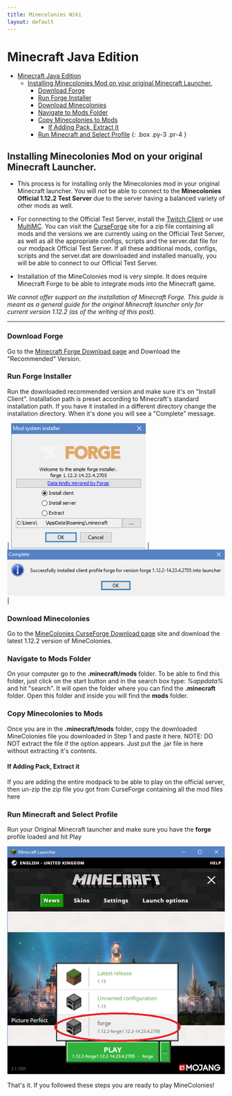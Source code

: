 ```yaml
---
title: Minecolonies Wiki
layout: default
---
```


# Minecraft Java Edition

- [Minecraft Java Edition](#minecraft-java-edition)
    - [Installing Minecolonies Mod on your original Minecraft Launcher.](#installing-minecolonies-mod-on-your-original-minecraft-launcher)
        - [Download Forge](#download-forge)
        - [Run Forge Installer](#run-forge-installer)
        - [Download Minecolonies](#download-minecolonies)
        - [Navigate to Mods Folder](#navigate-to-mods-folder)
        - [Copy Minecolonies to Mods](#copy-minecolonies-to-mods)
            - [If Adding Pack, Extract it](#if-adding-pack-extract-it)
        - [Run Minecraft and Select Profile](#run-minecraft-and-select-profile)
{: .box .py-3 .pr-4 }

## Installing Minecolonies Mod on your original Minecraft Launcher.

- This process is for installing only the Minecolonies mod in your original Minecraft launcher. You will *not* be able to connect to the **Minecolonies Official 1.12.2 Test Server** due to the server having a balanced variety of other mods as well.

- For connecting to the Official Test Server, install the [Twitch Client](../installation/twitch) or use [MultiMC](../installation/multimc). You can visit the [CurseForge](https://minecraft.curseforge.com/projects/minecolonies-testpack) site for a zip file containing all mods and the versions we are currently using on the Official Test Server, as well as all the appropriate configs, scripts and the server.dat file for our modpack Official Test Server. If all these additional mods, configs, scripts and the server.dat are downloaded and installed manually, you will be able to connect to our Official Test Server. 

- Installation of the MineColonies mod is very simple. It does require Minecraft Forge to be able to integrate mods into the Minecraft game.

*We cannot offer support on the installation of Minecraft Forge. This guide is meant as a general guide for the original Minecraft launcher only for current version 1.12.2 (as of the writing of this post).*

---

### Download Forge

Go to the [Minecraft Forge Download page](http://files.minecraftforge.net/?forums) and Download the "Recommended" Version.

### Run Forge Installer

Run the downloaded recommended version and make sure it's on "Install Client". Installation path is preset according to Minecraft's standard installation path. If you have it installed in a different directory change the installation directory. When it's done you will see a "Complete" message.

| ![Forge installer](../../assets/images/installation/forge_1.png) | ![Forge installed](../../assets/images/installation/forge_2.png) |

### Download Minecolonies

Go to the [MineColonies CurseForge Download page](https://www.curseforge.com/minecraft/mc-mods/minecolonies/files/all) site and download the latest 1.12.2 version of MineColonies.

### Navigate to Mods Folder

On your computer go to the **.minecraft/mods** folder. To be able to find this folder, just click on the start button and in the search box type: *%appdata%* and hit "search". It will open the folder where you can find the **.minecraft** folder. Open this folder and inside you will find the **mods** folder.

### Copy Minecolonies to Mods

Once you are in the **.minecraft/mods** folder, copy the downloaded MineColonies file you downloaded in Step 1 and paste it here. NOTE: DO NOT extract the file if the option appears. Just put the .jar file in here without extracting it's contents.

#### If Adding Pack, Extract it

If you are adding the entire modpack to be able to play on the official server, then un-zip the zip file you got from CurseForge containing all the mod files here

### Run Minecraft and Select Profile

Run your Original Minecraft launcher and make sure you have the **forge** profile loaded and hit Play

![Minecraft Launcher](../../assets/images/installation/forge_3.png)

That's it. If you followed these steps you are ready to play MineColonies!
